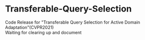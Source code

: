 # Transferable-Query-Selection
Code Release for "Transferable Query Selection for Active Domain Adaptation"(CVPR2021)  
Waiting for clearing up and document
